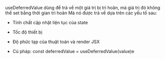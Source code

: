 useDeferredValue dùng để trả về một giá trị bị trì hoãn, mà giá trị đó không thể set bằng thời gian trì hoãn
Mà nó được trả về dựa trên các yếu tố sau:

- Tính chất cập nhật liện tục của state
- Tốc độ thiết bị
- Độ phức tạp của thuật toán và render JSX

- Cú pháp:
  const deferredValue = useDeferredValue(value)e
